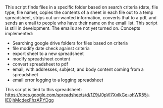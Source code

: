 This script finds files in a specific folder based on search criteria (date, file type, file name), copies the contents of a sheet in each file out to a temp spreadsheet, strips out un-wanted information, converts that to a pdf, and sends an email to people who have their name on the email list.   This script is still in development.  The emails are not yet turned on.
Concepts implemented:
- Searching google drive folders for files based on criteria
- file modify date check against criteria
- export sheet to a new spreadsheet
- modify spreadsheet content
- convert spreadsheet to pdf
- email, with addresses, subject, and body content coming from a spreadsheet
- email error logging to a logging spreadsheet

This script is tied to this spreadsheet: https://docs.google.com/spreadsheets/d/1Z9jJ0pVl7XvlkGe-ohWR55j-lE0jhMcdexFhzAPYDgg